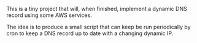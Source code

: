 This is a tiny project that will, when finished, implement a dynamic DNS record using some AWS services.

The idea is to produce a small script that can keep be run periodically by cron to keep a DNS record up to date with a changing dynamic IP.

